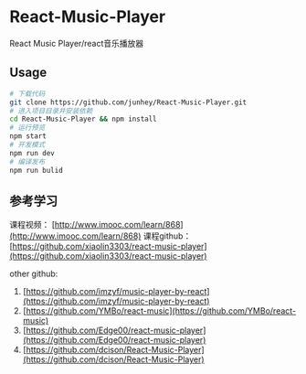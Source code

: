 # React-Music-Player
React Music Player/react音乐播放器

## Usage

```bash
# 下载代码
git clone https://github.com/junhey/React-Music-Player.git
# 进入项目目录并安装依赖
cd React-Music-Player && npm install
# 运行预览
npm start
# 开发模式
npm run dev
# 编译发布
npm run bulid
```

## 参考学习

课程视频： [http://www.imooc.com/learn/868](http://www.imooc.com/learn/868)
课程github：[https://github.com/xiaolin3303/react-music-player](https://github.com/xiaolin3303/react-music-player)

other github:

1. [https://github.com/imzyf/music-player-by-react](https://github.com/imzyf/music-player-by-react)
2. [https://github.com/YMBo/react-music](https://github.com/YMBo/react-music)
3. [https://github.com/Edge00/react-music-player](https://github.com/Edge00/react-music-player)
4. [https://github.com/dcison/React-Music-Player](https://github.com/dcison/React-Music-Player)